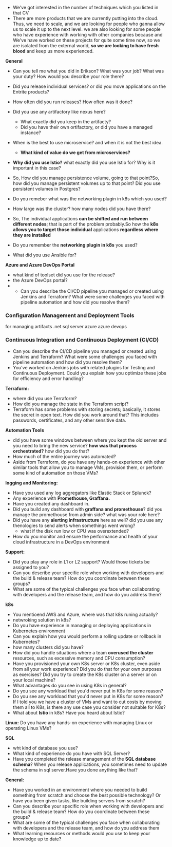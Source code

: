 - We've got interested in the number of techniques which you listed in that CV
- There are more products that we are currently putting into the cloud. Thus, we need to scale, and we are looking for people who ganna allow us to
  scale it up to the next level. we are also looking for some people who have experience with working with other companies because and We've have worked on these projects for quite some time now, so we are isolated from the external world, **so we are looking to have fresh blood** and keep us more experienced.


**General**
- Can you tell me what you did in Erikson? What was your job? What was your duty? How would you describe your role there?
- Did you release individual services? or did you move applications on the Entrite products?
- How often did you run releases? How often was it done?
- Did you use any artifactory like nexus here?
  - What exactly did you keep in the artifacty?
  - Did you have their own ortifactory, or did you have a managed instance?
    
- When is the best to use microservice? and when it is not the best idea.
   - **What kind of value do we get from microservices?**

- **Why did you use Istio?** what exactly did you use Istio for? Why is it important in this case?
- So, How did you manage persistence volume, going to that point?So, how did you manage persistent volumes up to that point? Did you use persistent volumes in Postgres?
- Do you remeber what was the networking plugin in k8s which you used?
- How large was the cluster? how many nodes did you have there?
- So, The individual applications **can be shifted and run between different nodes**; that is part of the problem probably.So how the **k8s allows you to target those individual** applications **regardless where they are installed**




- Do you remember the **networking plugin in k8s** you used?


- What did you use Ansible for?

  
**Azure and Azure DevOps Portal**
- what kind of toolset did you use for the release?
- the Azure DevOps portal?
- - Can you describe the CI/CD pipeline you managed or created using Jenkins and Terraform? What were some challenges you faced with pipeline automation and how did you resolve them?

### Configuration Management and Deployment Tools
for managing artifacts
.net
sql server
azure
azure devops

### Continuous Integration and Continuous Deployment (CI/CD)
- Can you describe the CI/CD pipeline you managed or created using Jenkins and Terraform? What were some challenges you faced with pipeline automation and how did you resolve them?
- You've worked on Jenkins jobs with related plugins for Testing and Continuous Deployment. Could you explain how you optimize these jobs for efficiency and error handling?


**Terraform:**
- where did you use Terraform?
- How did you manage the state in the Terraform script?
- Terraform has some problems with storing secrets; basically, it stores the secret in open text. How did you work around that? This includes passwords, certificates, and any other sensitive data.

**Automation Tools**
- did you have some windows between where you kept the old server and you need to bring the new service? **how was that process orchestrated?** how did you do that?
- How much of the entire journey was automated?
- Aside from Terraform, do you have any hands-on experience with other similar tools that allow you to manage VMs, provision them, or perform some kind of automation on those VMs?


**logging and Monitoring:**
- Have you used any log aggregators like Elastic Stack or Splunck?
- Any experience with **Promethouse, Graffana.**
- Have you created any dashboard in.
- Did you build any dashboard with **graffana and promethouse**? did you manage the promethouse from admin side? what was your role here?
- Did you have any **alerting infrastructure** here as well? did you use any thenologies to send alerts when somethings went wrong?
  - what if the disk run low or CPU was overextended?
- How do you monitor and ensure the performance and health of your cloud infrastructure in a DevOps environment

**Support:**
- Did you play any role in L1 or L2 support? Would those tickets be assigned to you?
- Can you describe your specific role when working with developers and the build & release team? How do you coordinate between these groups?
- What are some of the typical challenges you face when collaborating with developers and the release team, and how do you address them?

**k8s**
 - You mentioend AWS and Azure, where was that k8s runing actually?
 - netwroking solution in k8s? 
 - Do you have experience in managing or deploying applications in Kubernetes environment
 - Can you explain how you would perform a rolling update or rollback in Kubernetes?
 - how many clusters did you have?
 - How did you handle situations where a team **overused the cluster** resources, such as excessive memory and CPU consumption?
 - Have you provisioned your own K8s server or K8s cluster, even aside from all your work experience? Did you do that for your own purposes as exercises? Did you try to create the K8s cluster on a server or on your local machine?
 - What advantages do you see in using K8s in general?
 - Do you see any workload that you'd never put in K8s for some reason?
 - Do you see any workload that you'd never put in K8s for some reason? If I told you we have a cluster of VMs and want to cut costs by moving them all to K8s, is there any use case you consider not suitable for K8s?
 - What about **Istio** in k8s? Have you heard about Istio?

**Linux:**
Do you have any hands-on experience with managing Linux or operating Linux VMs?

**SQL**
- wht kind of database you use?
- What kind of experience do you have with SQL Server?
- Have you completed the release management of the **SQL database schema**? When you release applications, you sometimes need to update the schema in sql server.Have you done anything like that?

**General:**
- Have you worked in an environment where you needed to build something from scratch and choose the best possible technology? Or have you been given tasks, like building servers from scratch?
- Can you describe your specific role when working with developers and the build & release team? How do you coordinate between these groups?
- What are some of the typical challenges you face when collaborating with developers and the release team, and how do you address them
- What learning resources or methods would you use to keep your knowledge up to date?
  
